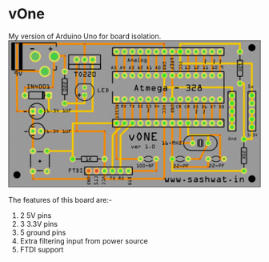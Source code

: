 # vOne
My version of Arduino Uno for board isolation.
![Board design](docs/homepage.png)

The features of this board are:-
1. 2 5V pins
2. 3 3.3V pins
3. 5 ground pins
4. Extra filtering input from power source
5. FTDI support